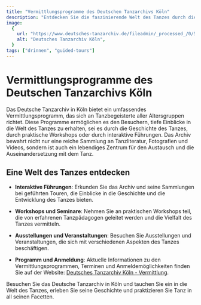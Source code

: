 ```yaml
---
title: "Vermittlungsprogramme des Deutschen Tanzarchivs Köln"
description: "Entdecken Sie die faszinierende Welt des Tanzes durch die vielfältigen Vermittlungsprogramme des Deutschen Tanzarchivs in Köln, die Einblicke in die Geschichte und Praxis des Tanzes bieten"
image:
  {
    url: "https://www.deutsches-tanzarchiv.de/fileadmin/_processed_/0/5/csm_2010-05-16_Museumstag-1464_8fee097802.jpg",
    alt: "Deutsches Tanzarchiv Köln",
  }
tags: ["drinnen", "guided-tours"]
---
```


# Vermittlungsprogramme des Deutschen Tanzarchivs Köln

Das Deutsche Tanzarchiv in Köln bietet ein umfassendes Vermittlungsprogramm, das sich an Tanzbegeisterte aller Altersgruppen richtet. Diese Programme ermöglichen es den Besuchern, tiefe Einblicke in die Welt des Tanzes zu erhalten, sei es durch die Geschichte des Tanzes, durch praktische Workshops oder durch interaktive Führungen. Das Archiv bewahrt nicht nur eine reiche Sammlung an Tanzliteratur, Fotografien und Videos, sondern ist auch ein lebendiges Zentrum für den Austausch und die Auseinandersetzung mit dem Tanz.

## Eine Welt des Tanzes entdecken

- **Interaktive Führungen**: Erkunden Sie das Archiv und seine Sammlungen bei geführten Touren, die Einblicke in die Geschichte und die Entwicklung des Tanzes bieten.
- **Workshops und Seminare**: Nehmen Sie an praktischen Workshops teil, die von erfahrenen Tanzpädagogen geleitet werden und die Vielfalt des Tanzes vermitteln.
- **Ausstellungen und Veranstaltungen**: Besuchen Sie Ausstellungen und Veranstaltungen, die sich mit verschiedenen Aspekten des Tanzes beschäftigen.

- **Programm und Anmeldung**: Aktuelle Informationen zu den Vermittlungsprogrammen, Terminen und Anmeldemöglichkeiten finden Sie auf der Website: [Deutsches Tanzarchiv Köln - Vermittlung](https://www.deutsches-tanzarchiv.de/museum/vermittlung).

Besuchen Sie das Deutsche Tanzarchiv in Köln und tauchen Sie ein in die Welt des Tanzes, erleben Sie seine Geschichte und praktizieren Sie Tanz in all seinen Facetten.
